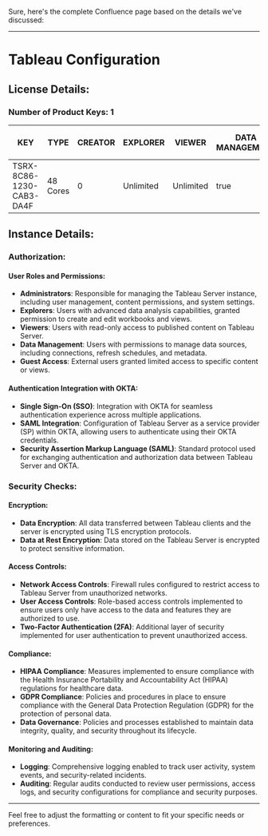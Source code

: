 Sure, here's the complete Confluence page based on the details we've discussed:

---

# Tableau Configuration

## License Details:

### Number of Product Keys: 1

| KEY                    | TYPE      | CREATOR | EXPLORER   | VIEWER     | DATA MANAGEMENT | GUEST ACCESS LIC EXP | MAINT EXP | UPDATABLE | LBLM  | ADVANCED MANAGEMENT |
|------------------------|-----------|---------|------------|------------|-----------------|----------------------|------------|-----------|-------|----------------------|
| TSRX-8C86-1230-CAB3-DA4F | 48 Cores | 0       | Unlimited  | Unlimited  | true            | true                 | 12/21/28   | 12/14/28  | true  | false                |

## Instance Details:

### Authorization:

#### User Roles and Permissions:

- **Administrators**: Responsible for managing the Tableau Server instance, including user management, content permissions, and system settings.
- **Explorers**: Users with advanced data analysis capabilities, granted permission to create and edit workbooks and views.
- **Viewers**: Users with read-only access to published content on Tableau Server.
- **Data Management**: Users with permissions to manage data sources, including connections, refresh schedules, and metadata.
- **Guest Access**: External users granted limited access to specific content or views.

#### Authentication Integration with OKTA:

- **Single Sign-On (SSO)**: Integration with OKTA for seamless authentication experience across multiple applications.
- **SAML Integration**: Configuration of Tableau Server as a service provider (SP) within OKTA, allowing users to authenticate using their OKTA credentials.
- **Security Assertion Markup Language (SAML)**: Standard protocol used for exchanging authentication and authorization data between Tableau Server and OKTA.

### Security Checks:

#### Encryption:

- **Data Encryption**: All data transferred between Tableau clients and the server is encrypted using TLS encryption protocols.
- **Data at Rest Encryption**: Data stored on the Tableau Server is encrypted to protect sensitive information.
  
#### Access Controls:

- **Network Access Controls**: Firewall rules configured to restrict access to Tableau Server from unauthorized networks.
- **User Access Controls**: Role-based access controls implemented to ensure users only have access to the data and features they are authorized to use.
- **Two-Factor Authentication (2FA)**: Additional layer of security implemented for user authentication to prevent unauthorized access.

#### Compliance:

- **HIPAA Compliance**: Measures implemented to ensure compliance with the Health Insurance Portability and Accountability Act (HIPAA) regulations for healthcare data.
- **GDPR Compliance**: Policies and procedures in place to ensure compliance with the General Data Protection Regulation (GDPR) for the protection of personal data.
- **Data Governance**: Policies and processes established to maintain data integrity, quality, and security throughout its lifecycle.

#### Monitoring and Auditing:

- **Logging**: Comprehensive logging enabled to track user activity, system events, and security-related incidents.
- **Auditing**: Regular audits conducted to review user permissions, access logs, and security configurations for compliance and security purposes.

---

Feel free to adjust the formatting or content to fit your specific needs or preferences.
